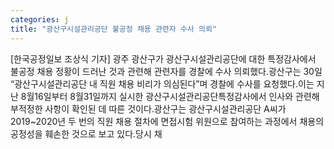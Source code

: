 ```yaml
---
categories: j
title: "광산구시설관리공단 불공정 채용 관련자 수사 의뢰"
---
```

[한국공정일보 조상식 기자] 광주 광산구가 광산구시설관리공단에 대한 특정감사에서 불공정 채용 정황이 드러난 것과 관련해 관련자를 경찰에 수사 의뢰했다.광산구는 30일 “광산구시설관리공단 내 직원 채용 비리가 의심된다”며 경찰에 수사를 요청했다.이는 지난 8월16일부터 8월31일까지 실시한 광산구시설관리공단특정감사에서 인사와 관련해 부적정한 사항이 확인된 데 따른 것이다.광산구는 광산구시설관리공단 A씨가 2019~2020년 두 번의 직원 채용 절차에 면접시험 위원으로 참여하는 과정에서 채용의 공정성을 훼손한 것으로 보고 있다.당시 채